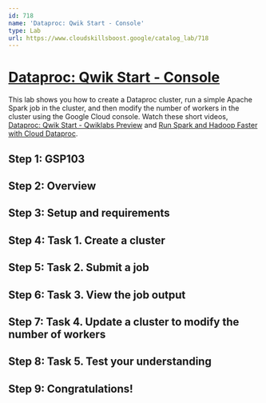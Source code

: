 ```yaml
---
id: 718
name: 'Dataproc: Qwik Start - Console'
type: Lab
url: https://www.cloudskillsboost.google/catalog_lab/718
---
```


# [Dataproc: Qwik Start - Console](https://www.cloudskillsboost.google/catalog_lab/718)

This lab shows you how to create a Dataproc cluster, run a simple Apache Spark job in the cluster, and then modify the number of workers in the cluster using the Google Cloud console. Watch these short videos, <A HREF="https://youtu.be/h1LvACJWjKc">Dataproc: Qwik Start - Qwiklabs Preview</A> and <A HREF="https://youtu.be/UOX9G6ArJRc">Run Spark and Hadoop Faster with Cloud Dataproc</A>.

## Step 1: GSP103

## Step 2: Overview

## Step 3: Setup and requirements

## Step 4: Task 1. Create a cluster

## Step 5: Task 2. Submit a job

## Step 6: Task 3. View the job output

## Step 7: Task 4. Update a cluster to modify the number of workers

## Step 8: Task 5. Test your understanding

## Step 9: Congratulations!
